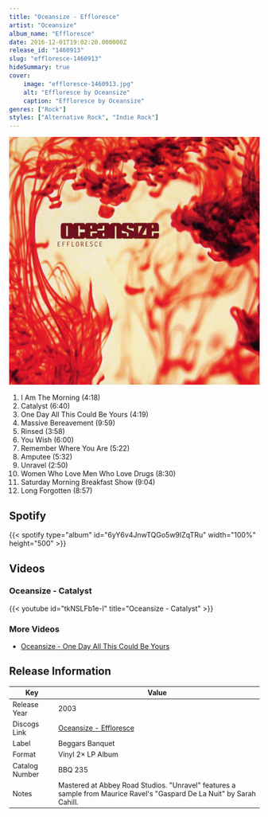```yaml
---
title: "Oceansize - Effloresce"
artist: "Oceansize"
album_name: "Effloresce"
date: 2016-12-01T19:02:20.000000Z
release_id: "1460913"
slug: "effloresce-1460913"
hideSummary: true
cover:
    image: "effloresce-1460913.jpg"
    alt: "Effloresce by Oceansize"
    caption: "Effloresce by Oceansize"
genres: ["Rock"]
styles: ["Alternative Rock", "Indie Rock"]
---
```


![Effloresce by Oceansize](effloresce-1460913.jpg)

<!-- section break -->

1. I Am The Morning (4:18)
2. Catalyst (6:40)
3. One Day All This Could Be Yours (4:19)
4. Massive Bereavement (9:59)
5. Rinsed (3:58)
6. You Wish (6:00)
7. Remember Where You Are (5:22)
8. Amputee (5:32)
9. Unravel (2:50)
10. Women Who Love Men Who Love Drugs (8:30)
11. Saturday Morning Breakfast Show (9:04)
12. Long Forgotten (8:57)

<!-- section break -->


## Spotify
{{< spotify type="album" id="6yY6v4JnwTQGo5w9IZqTRu" width="100%" height="500" >}}



## Videos
### Oceansize - Catalyst
{{< youtube id="tkNSLFb1e-I" title="Oceansize - Catalyst" >}}<br>

### More Videos

- [Oceansize - One Day All This Could Be Yours](https://www.youtube.com/watch?v=ZHCy8KlifXc)


## Release Information
|  Key           | Value                                                |
| ---------------| ---------------------------------------------------- |
| Release Year   | 2003                                   |
| Discogs Link   | [Oceansize - Effloresce](https://www.discogs.com/release/1460913-Oceansize-Effloresce) |
| Label          | Beggars Banquet |
| Format         | Vinyl 2× LP Album |
| Catalog Number | BBQ 235 |
| Notes | Mastered at Abbey Road Studios.    "Unravel" features a sample from Maurice Ravel's "Gaspard De La Nuit" by Sarah Cahill.  |